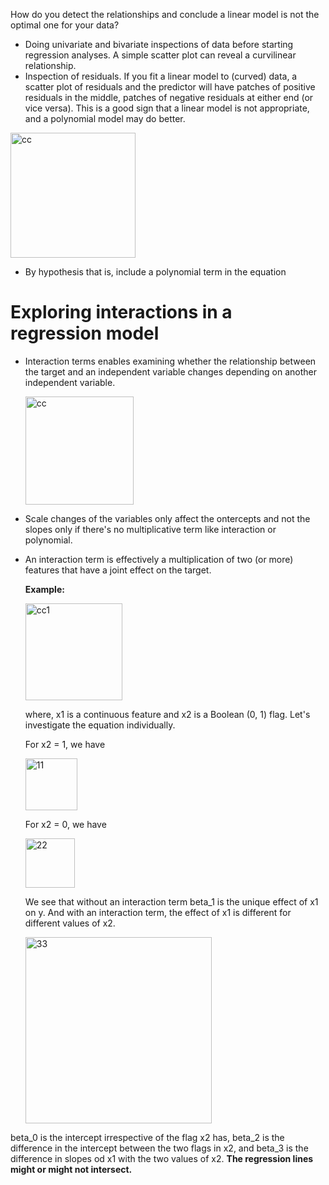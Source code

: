 
How do you detect the relationships and conclude a linear model is not the optimal one for your data?

- Doing univariate and bivariate inspections of data before starting regression analyses. A simple scatter plot can reveal a curvilinear relationship.
- Inspection of residuals.  If you fit a linear model to (curved) data, a scatter plot of residuals and the predictor will have patches of positive residuals in the middle, patches of negative residuals at either end (or vice versa).  This is a good sign that a linear model is not appropriate, and a polynomial model may do better.

<img width="200" alt="cc" src="https://github.com/user-attachments/assets/5ff78351-e466-4763-9a45-9060b20d7a4a" />

  
- By hypothesis that is, include a polynomial term in the equation

# Exploring interactions in a regression model

- Interaction terms enables examining whether the relationship between the target and an independent variable changes depending on another independent variable.

  <img width="173" alt="cc" src="https://github.com/user-attachments/assets/1cf81cc9-b6b9-407e-a29b-3a360e8516d3" />


- Scale changes of the variables only affect the ontercepts and not the slopes only if there's no multiplicative term like interaction or polynomial.

- An interaction term is effectively a multiplication of two (or more) features that have a joint effect on the target.

  **Example:**

  <img width="155" alt="cc1" src="https://github.com/user-attachments/assets/ae569e5b-8274-48fa-aae8-38652663a226" />

  where, x1 is a continuous feature and x2 is a Boolean (0, 1) flag. Let's investigate the equation individually.

  For x2 = 1, we have

  <img width="83" alt="11" src="https://github.com/user-attachments/assets/87558bfa-ee7e-4889-ab34-ee505dd005d9" />

  For x2 = 0, we have

  
  <img width="79" alt="22" src="https://github.com/user-attachments/assets/20b27523-dbf0-45a7-ac01-5918afc24cd8" />


  We see that without an interaction term beta_1 is the unique effect of x1 on y. And with an interaction term, the effect of x1 is different for different values of x2.

   <img width="298" alt="33" src="https://github.com/user-attachments/assets/5c0799bf-ea4b-49a9-bad1-d73a7a88bba4" />

beta_0 is the intercept irrespective of the flag x2 has, beta_2 is the difference in the intercept between the two flags in x2, and beta_3 is the difference in slopes od x1 with the two values of x2. **The regression lines might or might not intersect.**





   

   
   
   
   
